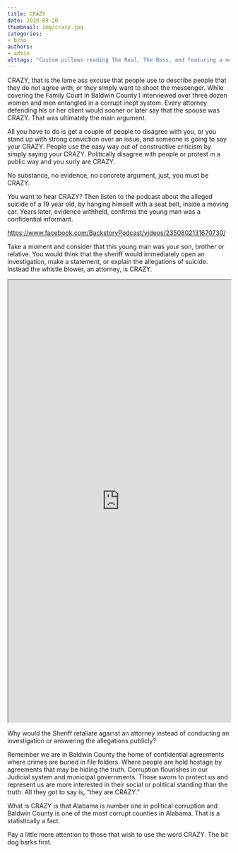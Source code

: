 ```yaml
---
title: CRAZY
date: 2019-09-20
thumbnail: img/crazy.jpg
categories:
- bcso
authors:
- admin
alttags: "Custom pillows reading The Real, The Boss, and featuring a man’s face, illustrating claims of labeling individuals as ..."
---
```

CRAZY, that is the lame ass excuse that people use to describe people that they do not agree with, or they simply want to shoot the messenger. While covering the Family Court in Baldwin County I interviewed over three dozen women and men entangled in a corrupt inept system. Every attorney defending his or her client would sooner or later say that the spouse was CRAZY. That was ultimately the main argument.

All you have to do is get a couple of people to disagree with you, or you stand up with strong conviction over an issue, and someone is going to say your CRAZY. People use the easy way out of constructive criticism by simply saying your CRAZY. Politically disagree with people or protest in a public way and you surly are CRAZY.

No substance, no evidence, no concrete argument, just, you must be CRAZY.

You want to hear CRAZY? Then listen to the podcast about the alleged suicide of a 19 year old, by hanging himself with a seat belt, inside a moving car. Years later, evidence withheld, confirms the young man was a confidential informant.

https://www.facebook.com/BackstoryPodcast/videos/2350802131670730/

Take a moment and consider that this young man was your son, brother or relative. You would think that the sheriff would immediately open an investigation, make a statement, or explain the allegations of suicide. Instead the whistle blower, an attorney, is CRAZY.

<iframe src="https://cdn.rippreport.com/sherrif-courthouse-security-revocation.pdf" style="width:100%;height:1000px;"></iframe>

Why would the Sheriff retaliate against an attorney instead of conducting an investigation or answering the allegations publicly?

Remember we are in Baldwin County the home of confidential agreements where crimes are buried in file folders. Where people are held hostage by agreements that may be hiding the truth. Corruption flourishes in our Judicial system and municipal governments. Those sworn to protect us and represent us are more interested in their social or political standing than the truth. All they got to say is, “they are CRAZY.”

What is CRAZY is that Alabama is number one in political corruption and Baldwin County is one of the most corrupt counties in Alabama. That is a statistically a fact.

Pay a little more attention to those that wish to use the word CRAZY. The bit dog barks first.
